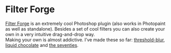 <!--
  id: 222
  date: 2006-06-01
  modified: 2014-03-11
  slug: filterforge
  type: post
  excerpt: <p>Filter Forge is an extremely cool Photoshop plugin (also works in Photopaint as well as standalone). Besides a set of cool filters you can also create your own in a very intuitive drag-and-drop way. Making your own is almost addictive. I&#8217;ve made these so far: threshold-blur, liquid chocolate and the seventies.</p>
  categories: image, photoshop
  tags: Filter Forge
  inCv: 
  inPortfolio: 
  dateFrom: 
  dateTo: 
-->

# Filter Forge

<p><a href="http://www.filterforge.com/" target="_new">Filter Forge</a> is an extremely cool Photoshop plugin (also works in Photopaint as well as standalone). Besides a set of cool filters you can also create your own in a very intuitive drag-and-drop way.<br />
Making your own is almost addictive. I&#8217;ve made these so far: <a href="http://www.filterforge.com/filters/304.html" target="_blank">threshold-blur</a>, <a href="http://www.filterforge.com/filters/311.html" target="_blank">liquid chocolate</a> and <a href="http://www.filterforge.com/filters/389.html" target="_blank">the seventies</a>.</p>

